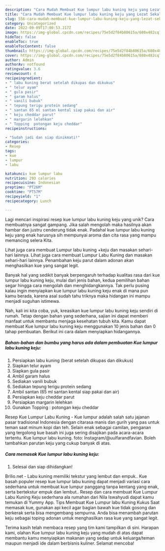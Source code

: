```yaml
---
description: "Cara Mudah Membuat Kue lumpur labu kuning keju yang Lezat Sekali"
title: "Cara Mudah Membuat Kue lumpur labu kuning keju yang Lezat Sekali"
slug: 556-cara-mudah-membuat-kue-lumpur-labu-kuning-keju-yang-lezat-sekali
category: Uncategorized
date: 2022-09-09T17:00:53.217Z
image: https://img-global.cpcdn.com/recipes/75e5d2f84b80615a/680x482cq70/kue-lumpur-labu-kuning-keju-foto-resep-utama.jpg
hideToc: false
enableToc: true
enableTocContent: false
thumbnail: https://img-global.cpcdn.com/recipes/75e5d2f84b80615a/680x482cq70/kue-lumpur-labu-kuning-keju-foto-resep-utama.jpg
cover: https://img-global.cpcdn.com/recipes/75e5d2f84b80615a/680x482cq70/kue-lumpur-labu-kuning-keju-foto-resep-utama.jpg
author: Admin
authorAv: notfound
ratingvalue: 3.6
reviewcount: 4
recipeingredient:
- " labu kuning berat setelah dikupas dan dikukus"
- " telur ayam"
- " gula pasir"
- " garam halus"
- " vanili bubuk"
- " tepung terigu protein sedang"
- " santan 65 ml santan kental siap pakai dan air"
- " keju cheddar parut"
- " margarin lelehkan"
- " Topping  potongan keju cheddar"
recipeinstructions:

- "Sudah jadi dan siap dinikmati!"
categories:
- Resep
tags:
- kue
- lumpur
- labu

katakunci: kue lumpur labu 
nutrition: 293 calories
recipecuisine: Indonesian
preptime: "PT26M"
cooktime: "PT57M"
recipeyield: "1"
recipecategory: Lunch

---
```





Lagi mencari inspirasi resep kue lumpur labu kuning keju yang unik? Cara membuatnya sangat gampang. Jika salah mengolah maka hasilnya akan hambar dan justru cenderung tidak enak. Padahal kue lumpur labu kuning keju yang enak harusnya sih mempunyai aroma dan cita rasa yang mampu memancing selera Kita.





Lihat juga cara membuat Lumpur labu kuning +keju dan masakan sehari-hari lainnya. Lihat juga cara membuat Lumpur Labu Kuning dan masakan sehari-hari lainnya. Penambahan keju parut dalam adonan akan menghasilkan kue yang sangat legit.

Banyak hal yang sedikit banyak berpengaruh terhadap kualitas rasa dari kue lumpur labu kuning keju, mulai dari jenis bahan, kedua pemilihan bahan segar hingga cara mengolah dan menghidangkannya. Tak perlu pusing kalau ingin menyiapkan kue lumpur labu kuning keju enak di mana pun kamu berada, karena asal sudah tahu triknya maka hidangan ini mampu menjadi suguhan istimewa.






Nah, kali ini kita coba, yuk, kreasikan kue lumpur labu kuning keju sendiri di rumah. Tetap dengan bahan yang sederhana, sajian ini dapat memberi manfaat untuk membantu menjaga kesehatan tubuh kita. Kamu dapat membuat Kue lumpur labu kuning keju menggunakan 10 jenis bahan dan 0 tahap pembuatan. Berikut ini cara dalam menyiapkan hidangannya.

<!--inarticleads1-->

##### Bahan-bahan dan bumbu yang harus ada dalam pembuatan Kue lumpur labu kuning keju:

1. Persiapkan  labu kuning (berat setelah dikupas dan dikukus)
1. Siapkan  telur ayam
1. Siapkan  gula pasir
1. Ambil  garam halus
1. Sediakan  vanili bubuk
1. Sediakan  tepung terigu protein sedang
1. Ambil  santan (65 ml santan kental siap pakai dan air)
1. Persiapkan  keju cheddar parut
1. Persiapkan  margarin lelehkan
1. Gunakan  Topping : potongan keju cheddar


Resep Kue Lumpur Labu Kuning - Kue lumpur adalah salah satu jajanan pasar tradisional Indonesia dengan citarasa manis dan gurih yang pas untuk teman saat minum kopi dan teh. Selain enak sebagai camilan, penganan yang tergolong kue basah ini juga sering disajikan pada acara-acara tertentu. Kue lumpur labu kuning. foto: Instagram/@uulfarandfavian. Boleh tambahkan parutan keju yang cukup banyak di atas. 

<!--inarticleads2-->

##### Cara memasak Kue lumpur labu kuning keju:


1. Selesai dan siap dihidangkan!

Brilio.net - Labu kuning memiliki tekstur yang lembut dan empuk.. Kue basah populer resep kue lumpur labu kuning dapat menjadi variasi cara sederhana untuk membuat kue lumpur panggang tanpa kentang yang enak, serta bertekstur empuk dan lembut.. Resep dan cara membuat Kue Lumpur Labu Kuning Keju sederhana ala rumahan dari Nila Iswahyudi dapat kamu temukan di Yummy App. Tips Membuat Kue Lumpur labu Kuning Kukus Saat memasak kue, gunakan api kecil agar bagian bawah kue tidak gosong dan berkerak serta bisa mengembang sempurna. Anda bisa menambah parutan keju sebagai toping adonan untuk menghasilkan rasa kue yang sangat legit. 

Terima kasih telah membaca resep yang tim kami tampilkan di sini. Harapan kami, olahan Kue lumpur labu kuning keju yang mudah di atas dapat membantu kamu menyiapkan makanan yang sedap untuk keluarga/teman maupun menjadi ide dalam berbisnis kuliner. Selamat mencoba!
